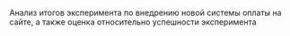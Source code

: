 Анализ итогов эксперимента по внедрению новой системы оплаты на сайте, а также оценка относительно успешности эксперимента
